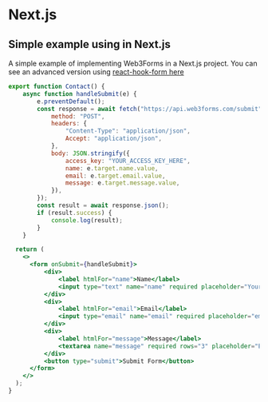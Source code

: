 # Next.js

## Simple example using in Next.js

A simple example of implementing Web3Forms in a Next.js project. You can see an advanced version using [react-hook-form here](https://docs.web3forms.com/how-to-guides/js-frameworks/react-js)

```jsx
export function Contact() {
    async function handleSubmit(e) {
        e.preventDefault();
        const response = await fetch("https://api.web3forms.com/submit", {
            method: "POST",
            headers: {
                "Content-Type": "application/json",
                Accept: "application/json",
            },
            body: JSON.stringify({
                access_key: "YOUR_ACCESS_KEY_HERE",
                name: e.target.name.value,
                email: e.target.email.value,
                message: e.target.message.value,
            }),
        });
        const result = await response.json();
        if (result.success) {
            console.log(result);
        }
    }

  return (
    <>
      <form onSubmit={handleSubmit}>
          <div>
              <label htmlFor="name">Name</label>
              <input type="text" name="name" required placeholder="Your name" />
          </div>
          <div>
              <label htmlFor="email">Email</label>
              <input type="email" name="email" required placeholder="email@example.com" />
          </div>
          <div>
              <label htmlFor="message">Message</label>
              <textarea name="message" required rows="3" placeholder="Enter Message"></textarea>
          </div>
          <button type="submit">Submit Form</button>
      </form>
    </>
  );
}
```

